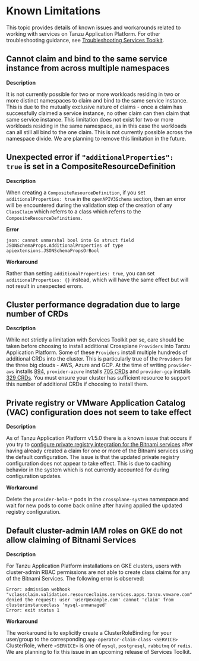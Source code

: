# Known Limitations

This topic provides details of known issues and workarounds related to working with services on
Tanzu Application Platform. For other troubleshooting guidance, see
[Troubleshooting Services Toolkit](../how-to-guides/troubleshooting.hbs.md).

## <a id="stk-known-limitation-multi-workloads"></a> Cannot claim and bind to the same service instance from across multiple namespaces

**Description**

It is not currently possible for two or more workloads residing in two or more distinct namespaces to claim and bind to the same service instance. This is due to the mutually exclusive nature of claims - once a claim has successfully claimed a service instance, no other claim can then claim that same service instance. This limitation does not exist for two or more workloads residing in the same namespace, as in this case the workloads can all still all bind to the one claim. This is not currently possible across the namespace divide. We are planning to remove this limitation in the future.

## Unexpected error if `"additionalProperties": true` is set in a CompositeResourceDefinition

**Description**

When creating a `CompositeResourceDefinition`, if you set `additionalProperties: true` in the `openAPIV3Schema` section, then an error will be encountered during the validation step of the creation of any `ClassClaim` which referrs to a class which referrs to the `CompositeResourceDefinitions`.

**Error**

`json: cannot unmarshal bool into Go struct field JSONSchemaProps.AdditionalProperties of type apiextensions.JSONSchemaPropsOrBool`

**Workaround**

Rather than setting `additionalProperties: true`, you can set `additionalProperties: {}` instead, which will have the same effect but will not result in unexpected errors.

## <a id="stk-known-limitation-too-many-crds"></a> Cluster performance degradation due to large number of CRDs

**Description**

While not strictly a limitation with Services Toolkit per se, care should be taken before choosing to install additional Crossplane `Providers` into Tanzu Application Platform. Some of these `Providers` install multiple hundreds of additional CRDs into the cluster. This is particularly true of the `Providers` for the three big clouds - AWS, Azure and GCP. At the time of writing `provider-aws` installs [894](https://marketplace.upbound.io/providers/upbound/provider-aws/latest/crds), `provider-azure` installs [705 CRDs](https://marketplace.upbound.io/providers/upbound/provider-azure/latest/crds) and `provider-gcp` installs [329 CRDs](https://marketplace.upbound.io/providers/upbound/provider-gcp/latest/crds). You must ensure your cluster has sufficient resource to support this number of additional CRDs if choosing to install them.

## Private registry or VMware Application Catalog (VAC) configuration does not seem to take effect

**Description**

As of Tanzu Application Platform v1.5.0 there is a known issue that occurs if you try to
[configure private registry integration for the Bitnami services](../../bitnami-services/how-to-guides/configure-private-reg-integration.hbs.md)
after having already created a claim for one or more of the Bitnami services using the default configuration.
The issue is that the updated private registry configuration does not appear to take effect.
This is due to caching behavior in the system which is not currently accounted for during configuration
updates.

**Workaround**

Delete the `provider-helm-*` pods in the `crossplane-system` namespace and wait for new pods to come
back online after having applied the updated registry configuration.

## Default cluster-admin IAM roles on GKE do not allow claiming of Bitnami Services

**Description**

For Tanzu Application Platform installations on GKE clusters, users with cluster-admin RBAC permissions are not able to create class claims for any of the Bitnami Services. The following error is observed:

```
Error: admission webhook "vclassclaim.validation.resourceclaims.services.apps.tanzu.vmware.com" denied the request: user 'user@example.com' cannot 'claim' from clusterinstanceclass 'mysql-unmanaged'
Error: exit status 1
```

**Workaround**

The workaround is to explicitly create a ClusterRoleBinding for your user/group to the corresponding `app-operator-claim-class-<SERVICE>` ClusterRole, where `<SERVICE>` is one of `mysql`, `postgresql`, `rabbitmq` or `redis`. We are planning to fix this issue in an upcoming release of Services Toolkit.
